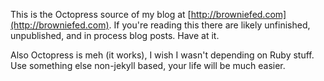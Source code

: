 This is the Octopress source of my blog at [http://browniefed.com](http://browniefed.com).
If you're reading this there are likely unfinished, unpublished, and in process blog posts. Have at it.

Also Octopress is meh (it works), I wish I wasn't depending on Ruby stuff. Use something else non-jekyll based, your life will be much easier.
